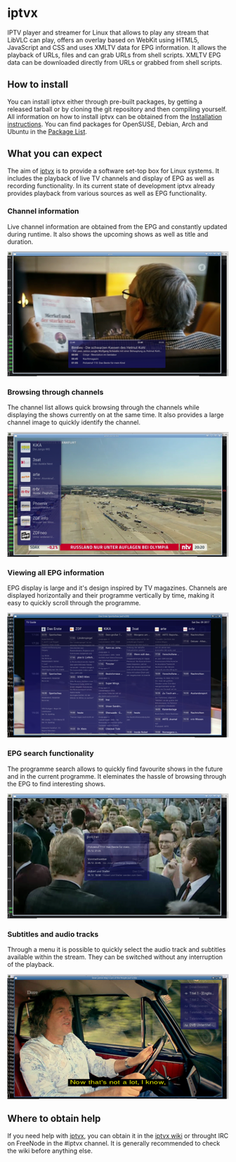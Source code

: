 # iptvx

IPTV player and streamer for Linux that allows to play any stream that LibVLC can play, offers an overlay based on WebKit using HTML5, JavaScript and CSS and uses XMLTV data for EPG information. It allows the playback of URLs, files and can grab URLs from shell scripts. XMLTV EPG data can be downloaded directly from URLs or grabbed from shell scripts.

## How to install

You can install iptvx either through pre-built packages, by getting a released tarball or by cloning the git repository and then compiling yourself. All information on how to install iptvx can be obtained from the [Installation instructions](https://iptvx.org/Installation.html). You can find packages for OpenSUSE, Debian, Arch and Ubuntu in the [Package List](https://iptvx.org/Packages.html).

## What you can expect

The aim of [iptvx](http://iptvx.org/) is to provide a software set-top box for Linux systems. It includes the playback of live TV channels and display of EPG as well as recording functionality. In its current state of development iptvx already provides playback from various sources as well as EPG functionality.

### Channel information

Live channel information are obtained from the EPG and constantly updated during runtime. It also shows the upcoming shows as well as title and duration.

![Programme information from the EPG](/img/programme-info.png)

### Browsing through channels

The channel list allows quick browsing through the channels while displaying the shows currently on at the same time. It also provides a large channel image to quickly identify the channel.

![The channel list for channel selection](/img/channel-list.png)

### Viewing all EPG information

EPG display is large and it's design inspired by TV magazines. Channels are displayed horizontally and their programme vertically by time, making it easy to quickly scroll through the programme.

![The main view of the EPG in magazine style](/img/epg-view.png)

### EPG search functionality

The programme search allows to quickly find favourite shows in the future and in the current programme. It eleminates the hassle of browsing through the EPG to find interesting shows.

![Search functionality for the EPG](/img/programme-search.png)

### Subtitles and audio tracks

Through a menu it is possible to quickly select the audio track and subtitles available within the stream. They can be switched without any interruption of the playback.

![Subtitle and audio track configuration](/img/stream-config.png)

## Where to obtain help

If you need help with [iptvx](http://iptvx.org/), you can obtain it in the [iptvx wiki](https://iptvx.org/Help.html) or throught IRC on FreeNode in the #iptvx channel. It is generally recommended to check the wiki before anything else.
